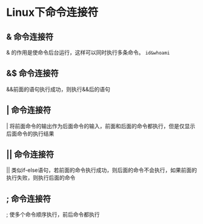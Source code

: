 # Linux下命令连接符

## & 命令连接符
& 的作用是使命令后台运行，这样可以同时执行多条命令。
`id&whoami`

## &$ 命令连接符
&&前面的语句执行成功，则执行&&后的语句

## | 命令连接符
| 将前面命令的输出作为后面命令的输入，前面和后面的命令都执行，但是仅显示后面命令的执行结果

## || 命令连接符
|| 类似if-else语句，若前面的命令执行成功，则后面的命令不会执行，如果前面的执行失败，则执行后面的命令

## ; 命令连接符
; 使多个命令顺序执行，前后命令都执行